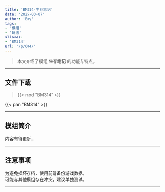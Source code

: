 ```yaml
---
title: 'BM314-生存笔记'
date: '2025-03-07'
author: 'Bny'
tags:
- '模组'
- '玩法'
aliases:
- 'BM314'
url: '/p/604/'
---
```


> 本文介绍了模组 **生存笔记** 的功能与特点。

---

## 文件下载  

> {{< mod "BM314" >}}  

{{< pan "BM314" >}}  

---

## 模组简介

>  
内容有待更新...  

---

## 注意事项

>  
为避免损坏存档，使用前请备份游戏数据。  
可能与其他模组存在冲突，建议单独测试。  

---


